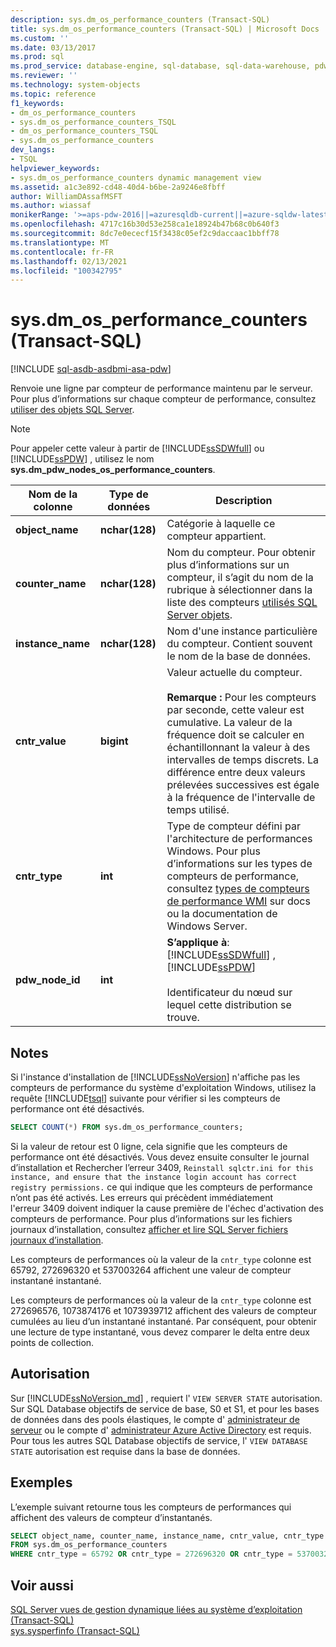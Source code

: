 ```yaml
---
description: sys.dm_os_performance_counters (Transact-SQL)
title: sys.dm_os_performance_counters (Transact-SQL) | Microsoft Docs
ms.custom: ''
ms.date: 03/13/2017
ms.prod: sql
ms.prod_service: database-engine, sql-database, sql-data-warehouse, pdw
ms.reviewer: ''
ms.technology: system-objects
ms.topic: reference
f1_keywords:
- dm_os_performance_counters
- sys.dm_os_performance_counters_TSQL
- dm_os_performance_counters_TSQL
- sys.dm_os_performance_counters
dev_langs:
- TSQL
helpviewer_keywords:
- sys.dm_os_performance_counters dynamic management view
ms.assetid: a1c3e892-cd48-40d4-b6be-2a9246e8fbff
author: WilliamDAssafMSFT
ms.author: wiassaf
monikerRange: '>=aps-pdw-2016||=azuresqldb-current||=azure-sqldw-latest||>=sql-server-2016||>=sql-server-linux-2017||=azuresqldb-mi-current'
ms.openlocfilehash: 4717c16b30d53e258ca1e18924b47b68c0b640f3
ms.sourcegitcommit: 8dc7e0ececf15f3438c05ef2c9daccaac1bbff78
ms.translationtype: MT
ms.contentlocale: fr-FR
ms.lasthandoff: 02/13/2021
ms.locfileid: "100342795"
---
```

# <a name="sysdm_os_performance_counters-transact-sql"></a>sys.dm_os_performance_counters (Transact-SQL)
[!INCLUDE [sql-asdb-asdbmi-asa-pdw](../../includes/applies-to-version/sql-asdb-asdbmi-asa-pdw.md)]

  Renvoie une ligne par compteur de performance maintenu par le serveur. Pour plus d’informations sur chaque compteur de performance, consultez [utiliser des objets SQL Server](../../relational-databases/performance-monitor/use-sql-server-objects.md).  
  
> [!NOTE]  
>  Pour appeler cette valeur à partir de [!INCLUDE[ssSDWfull](../../includes/sssdwfull-md.md)] ou [!INCLUDE[ssPDW](../../includes/sspdw-md.md)] , utilisez le nom **sys.dm_pdw_nodes_os_performance_counters**.  
  
|Nom de la colonne|Type de données|Description|  
|-----------------|---------------|-----------------|  
|**object_name**|**nchar(128)**|Catégorie à laquelle ce compteur appartient.|  
|**counter_name**|**nchar(128)**|Nom du compteur. Pour obtenir plus d’informations sur un compteur, il s’agit du nom de la rubrique à sélectionner dans la liste des compteurs [utilisés SQL Server objets](../../relational-databases/performance-monitor/use-sql-server-objects.md). |  
|**instance_name**|**nchar(128)**|Nom d'une instance particulière du compteur. Contient souvent le nom de la base de données.|  
|**cntr_value**|**bigint**|Valeur actuelle du compteur.<br /><br /> **Remarque :** Pour les compteurs par seconde, cette valeur est cumulative. La valeur de la fréquence doit se calculer en échantillonnant la valeur à des intervalles de temps discrets. La différence entre deux valeurs prélevées successives est égale à la fréquence de l'intervalle de temps utilisé.|  
|**cntr_type**|**int**|Type de compteur défini par l'architecture de performances Windows. Pour plus d’informations sur les types de compteurs de performance, consultez [types de compteurs de performance WMI](/windows/desktop/WmiSdk/wmi-performance-counter-types) sur docs ou la documentation de Windows Server.|  
|**pdw_node_id**|**int**|**S’applique à**: [!INCLUDE[ssSDWfull](../../includes/sssdwfull-md.md)] , [!INCLUDE[ssPDW](../../includes/sspdw-md.md)]<br /><br /> Identificateur du nœud sur lequel cette distribution se trouve.|  
  
## <a name="remarks"></a>Notes  
 Si l'instance d'installation de [!INCLUDE[ssNoVersion](../../includes/ssnoversion-md.md)] n'affiche pas les compteurs de performance du système d'exploitation Windows, utilisez la requête [!INCLUDE[tsql](../../includes/tsql-md.md)] suivante pour vérifier si les compteurs de performance ont été désactivés.  
  
```sql  
SELECT COUNT(*) FROM sys.dm_os_performance_counters;  
```  
  
Si la valeur de retour est 0 ligne, cela signifie que les compteurs de performance ont été désactivés. Vous devez ensuite consulter le journal d’installation et Rechercher l’erreur 3409, `Reinstall sqlctr.ini for this instance, and ensure that the instance login account has correct registry permissions.` ce qui indique que les compteurs de performance n’ont pas été activés. Les erreurs qui précèdent immédiatement l'erreur 3409 doivent indiquer la cause première de l'échec d'activation des compteurs de performance. Pour plus d’informations sur les fichiers journaux d’installation, consultez [afficher et lire SQL Server fichiers journaux d’installation](../../database-engine/install-windows/view-and-read-sql-server-setup-log-files.md).  

Les compteurs de performances où la valeur de la `cntr_type` colonne est 65792, 272696320 et 537003264 affichent une valeur de compteur instantané instantané.

Les compteurs de performances où la valeur de la `cntr_type` colonne est 272696576, 1073874176 et 1073939712 affichent des valeurs de compteur cumulées au lieu d’un instantané instantané. Par conséquent, pour obtenir une lecture de type instantané, vous devez comparer le delta entre deux points de collection.

## <a name="permission"></a>Autorisation

Sur [!INCLUDE[ssNoVersion_md](../../includes/ssnoversion-md.md)] , requiert l' `VIEW SERVER STATE` autorisation.   
Sur SQL Database objectifs de service de base, S0 et S1, et pour les bases de données dans des pools élastiques, le compte d' [administrateur de serveur](https://docs.microsoft.com/azure/azure-sql/database/logins-create-manage#existing-logins-and-user-accounts-after-creating-a-new-database) ou le compte d' [administrateur Azure Active Directory](https://docs.microsoft.com/azure/azure-sql/database/authentication-aad-overview#administrator-structure) est requis. Pour tous les autres SQL Database objectifs de service, l' `VIEW DATABASE STATE` autorisation est requise dans la base de données.   
 
## <a name="examples"></a>Exemples  
 L’exemple suivant retourne tous les compteurs de performances qui affichent des valeurs de compteur d’instantanés.  
  
```sql  
SELECT object_name, counter_name, instance_name, cntr_value, cntr_type  
FROM sys.dm_os_performance_counters
WHERE cntr_type = 65792 OR cntr_type = 272696320 OR cntr_type = 537003264;  
```  
  
## <a name="see-also"></a>Voir aussi  
  [SQL Server vues de gestion dynamique liées au système d’exploitation &#40;Transact-SQL&#41;](../../relational-databases/system-dynamic-management-views/sql-server-operating-system-related-dynamic-management-views-transact-sql.md)   
 [sys.sysperfinfo &#40;Transact-SQL&#41;](../../relational-databases/system-compatibility-views/sys-sysperfinfo-transact-sql.md)  
  

